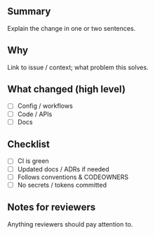## Summary
Explain the change in one or two sentences.

## Why
Link to issue / context; what problem this solves.

## What changed (high level)
- [ ] Config / workflows
- [ ] Code / APIs
- [ ] Docs

## Checklist
- [ ] CI is green
- [ ] Updated docs / ADRs if needed
- [ ] Follows conventions & CODEOWNERS
- [ ] No secrets / tokens committed

## Notes for reviewers
Anything reviewers should pay attention to.
